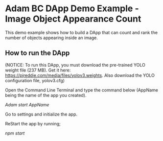 
# Adam BC DApp Demo Example - Image Object Appearance Count

This demo example shows how to build a DApp that can count and rank the number of objects appearing inside an image.

## How to run the DApp

(NOTICE: To run this DApp, you must download the pre-trained YOLO weight file 
(237 MB). Get it here: https://pjreddie.com/media/files/yolov3.weights. Also download the YOLO configuration file, yolov3.cfg)

Open the Command Line Terminal and type the command below (AppName being the name of the app you created).

_Adam start AppName_

Go to settings and initialize the app.

ReStart the app by running;

_npm start_
